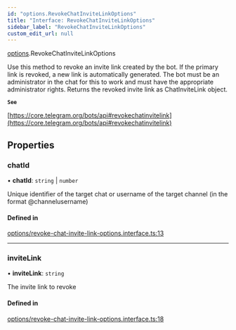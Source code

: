 ```yaml
---
id: "options.RevokeChatInviteLinkOptions"
title: "Interface: RevokeChatInviteLinkOptions"
sidebar_label: "RevokeChatInviteLinkOptions"
custom_edit_url: null
---
```


[options](../modules/options.md).RevokeChatInviteLinkOptions

Use this method to revoke an invite link created by the bot. If the primary link
is revoked, a new link is automatically generated. The bot must be an
administrator in the chat for this to work and must have the appropriate
administrator rights. Returns the revoked invite link as ChatInviteLink object.

**`See`**

[https://core.telegram.org/bots/api#revokechatinvitelink](https://core.telegram.org/bots/api#revokechatinvitelink)

## Properties

### chatId

• **chatId**: `string` \| `number`

Unique identifier of the target chat or username of the target channel (in the
format @channelusername)

#### Defined in

[options/revoke-chat-invite-link-options.interface.ts:13](https://github.com/DeityLamb/telegramjs/blob/32b4cca/packages/common/lib/interfaces/options/revoke-chat-invite-link-options.interface.ts#L13)

___

### inviteLink

• **inviteLink**: `string`

The invite link to revoke

#### Defined in

[options/revoke-chat-invite-link-options.interface.ts:18](https://github.com/DeityLamb/telegramjs/blob/32b4cca/packages/common/lib/interfaces/options/revoke-chat-invite-link-options.interface.ts#L18)
